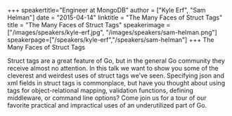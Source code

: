 +++
speakertitle="Engineer at MongoDB"
author = ["Kyle Erf", "Sam Helman"]
date = "2015-04-14"
linktitle = "The Many Faces of Struct Tags"
title = "The Many Faces of Struct Tags"
speakerimage = ["/images/speakers/kyle-erf.jpg", "/images/speakers/sam-helman.png"]
speakerpage=["/speakers/kyle-erf","/speakers/sam-helman"]
+++
The Many Faces of Struct Tags

Struct tags are a great feature of Go, but in the general Go community they receive almost no attention. In this talk we want to show you some of the cleverest and weirdest uses of struct tags we’ve seen. Specifying json and xml fields in struct tags is commonplace, but have you thought about using tags for object-relational mapping, validation functions, defining middleware, or command line options? Come join us for a tour of our favorite practical and impractical uses of an underutilized part of Go.

